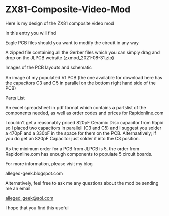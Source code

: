 # ZX81-Composite-Video-Mod
Here is my design of the ZX81 composite video mod

In this entry you will find 


Eagle PCB files should you want to modify the circuit in any way

A zipped file containing all the Gerber files which you can simply drag and drop on the JLPCB website (zxmod_2021-08-31.zip)

Images of the PCB layouts and schematic

An image of my populated V1 PCB (the one available for download here has the capacitors C3 and C5 in parallel on the bottom right hand side of the PCB)

Parts List

An excel spreadsheet in pdf format which contains a partslist of the components needed, as well as order codes and prices for Rapidonline.com

I couldn't get a reasonably priced 820pF Ceramic Disc capacitor from Rapid so I placed two capacitors in parallell (C3 and C5) and I suggest you solder a 
470pF and a 330pF in the space for them on the PCB. Alternaatively; if you do get an 820pF Capacitor just solder it into the C3 position.

As the minimum order for a PCB from JLPCB is 5, the order from Rapidonline.com has enough components to populate 5 circuit boards.

For more information, please visit my blog 

alleged-geek.blogspot.com

Alternatively, feel free to ask me any questions about the mod be sending me an email 

alleged_geek@aol.com

I hope that you find this useful
